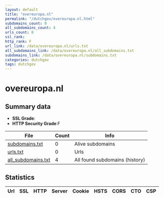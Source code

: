 ```yaml
---
layout: default
title: "overeuropa.nl"
permalink: "/dutchgov/overeuropa.nl.html"
subdomains_count: 0
all_subdomains_count: 4
urls_count: 0
ssl_rank: 
http_rank: F
url_link: /data/overeuropa.nl/urls.txt
all_subdomains_link: /data/overeuropa.nl/all_subdomains.txt
subdomains_link: /data/overeuropa.nl/subdomains.txt
categories: dutchgov
tags: dutchgov
---
```



# overeuropa.nl
## Summary data


 - **SSL Grade**:
 - **HTTP Security Grade**:F


| File       | Count | Info |
|------------|-------|------|
|[subdomains.txt](/DutchGovScope/data/overeuropa.nl/subdomains.txt)|0|Alive subdomains|
|[urls.txt](/DutchGovScope/data/overeuropa.nl/urls.txt)|0|Urls|
|[all_subdomains.txt](/DutchGovScope/data/overeuropa.nl/all_subdomains.txt)|4|All found subdomains (history)|


## Statistics


| Url | SSL | HTTP | Server | Cookie | HSTS | CORS | CTO | CSP | XFO | XXP | RP |FP| Tech |Title |
|--------|-------|-------|------|------|------|------|------|------|------|------|------|------|------|------|

